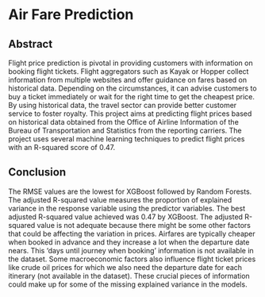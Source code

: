 # Air Fare Prediction

## Abstract
Flight price prediction is pivotal in providing customers with information on booking flight tickets. Flight aggregators such as Kayak or Hopper collect information from multiple websites and offer guidance on fares based on historical data. Depending on the circumstances, it can advise customers to buy a ticket immediately or wait for the right time to get the cheapest price. By using historical data, the travel sector can provide better customer service to foster royalty. This project aims at predicting flight prices based on historical data obtained from the Office of Airline Information of the Bureau of Transportation and Statistics from the reporting carriers. The project uses several machine learning techniques to predict flight prices with an R-squared score of 0.47.

## Conclusion
The RMSE values are the lowest for XGBoost followed by Random Forests. The adjusted R-squared value measures the proportion of explained variance in the response variable using the predictor variables. The best adjusted R-squared value achieved was 0.47 by XGBoost. The adjusted R-squared value is not adequate because there might be some other factors that could be affecting the variation in prices. Airfares are typically cheaper when booked in advance and they increase a lot when the departure date nears. This ‘days until journey when booking’ information is not available in the dataset. Some macroeconomic factors also influence flight ticket prices like crude oil prices for which we also need the departure date for each itinerary (not available in the dataset). These crucial pieces of information could make up for some of the missing explained variance in the models.